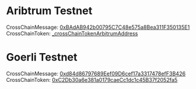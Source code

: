# Aribtrum Testnet
CrossChainMessage: [0xBAdAB942b00795C7C48e575a8Bea311F350135E1](https://goerli.arbiscan.io/address/0xBAdAB942b00795C7C48e575a8Bea311F350135E1)  
CrossChainToken: [_crossChainTokenArbitrumAddress](https://goerli.arbiscan.io/address/_crossChainTokenArbitrumAddress)

# Goerli Testnet
CrossChainMessage: [0xd84d86797689Eef09D6cef17a3317478efF3B426](https://goerli.etherscan.io/address/0xd84d86797689Eef09D6cef17a3317478efF3B426)  
CrossChainToken: [0xC2Db30a6e381a0179caeCc1dc1c45B37f2052fa5](https://goerli.etherscan.io/address/0xC2Db30a6e381a0179caeCc1dc1c45B37f2052fa5)  
